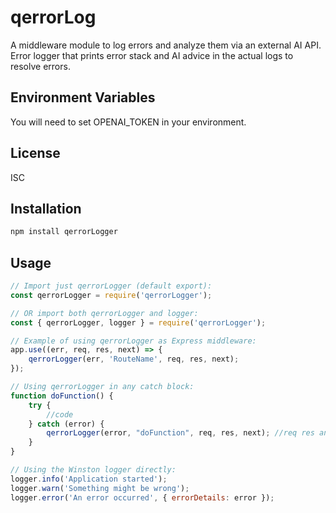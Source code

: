# qerrorLog

A middleware module to log errors and analyze them via an external AI API. 
Error logger that prints error stack and AI advice in the actual logs
to resolve errors.

## Environment Variables

You will need to set OPENAI_TOKEN in your environment.

## License

ISC

## Installation

```bash
npm install qerrorLogger
```

## Usage

```javascript
// Import just qerrorLogger (default export):
const qerrorLogger = require('qerrorLogger');

// OR import both qerrorLogger and logger:
const { qerrorLogger, logger } = require('qerrorLogger');

// Example of using qerrorLogger as Express middleware:
app.use((err, req, res, next) => {
	qerrorLogger(err, 'RouteName', req, res, next);
});

// Using qerrorLogger in any catch block:
function doFunction() {
	try {
		//code
	} catch (error) {
		qerrorLogger(error, "doFunction", req, res, next); //req res and next are optional
	}
}

// Using the Winston logger directly:
logger.info('Application started');
logger.warn('Something might be wrong');
logger.error('An error occurred', { errorDetails: error });
```



